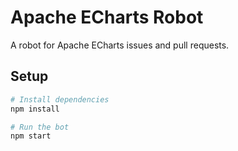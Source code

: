 # Apache ECharts Robot

A robot for Apache ECharts issues and pull requests.

## Setup

```sh
# Install dependencies
npm install

# Run the bot
npm start
```
